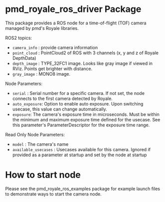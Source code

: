 # pmd_royale_ros_driver Package

This package provides a ROS node for a time-of-flight (TOF) camera managed by pmd's Royale libraries.

ROS2 topics:
- `camera_info` : provide camera information
- `point_cloud` : PointCloud2 of ROS with 3 channels (x, y and z of Royale DepthData)
- `depth_image` : TYPE_32FC1 image. Looks like gray image if viewed in RViz. Points get brighter with distance.
- `gray_image`  : MONO8 image.

Node Parameters:
- `serial` : Serial number for a specific camera. If not set, the node connects to the first camera detected by Royale.
- `auto_exposure`: Option to enable auto exposure. Upon switching usecase, this value can change automatically.
- `exposure`: The camera's exposure time in microseconds. Must be within the minimum and maximum exposure time defined 
for the usecase. See this parameter's ParameterDescriptor for the exposure time range.

Read Only Node Parameters:
- `model` : The camera's name
- `available_usecases` : Usecases available for this camera. Ignored if provided as a parameter at startup and set
by the node at startup

# How to start node
Please see the pmd_royale_ros_examples package for example launch files to demonstrate ways to start the camera node.

